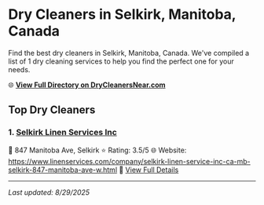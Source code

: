# Dry Cleaners in Selkirk, Manitoba, Canada

Find the best dry cleaners in Selkirk, Manitoba, Canada. We've compiled a list of 1 dry cleaning services to help you find the perfect one for your needs.

🌐 **[View Full Directory on DryCleanersNear.com](https://drycleanersnear.com/city/Canada/Manitoba/Selkirk)**

## Top Dry Cleaners

### 1. [Selkirk Linen Services Inc](https://drycleanersnear.com/dryCleaner/68abc4cf1a3e57008809f30f/selkirk-linen-services-inc)
📍 847 Manitoba Ave, Selkirk
⭐ Rating: 3.5/5
🌐 Website: https://www.linenservices.com/company/selkirk-linen-service-inc-ca-mb-selkirk-847-manitoba-ave-w.html
🔗 [View Full Details](https://drycleanersnear.com/dryCleaner/68abc4cf1a3e57008809f30f/selkirk-linen-services-inc)


---

*Last updated: 8/29/2025*
